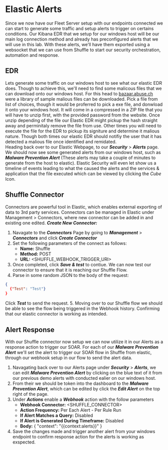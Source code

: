# Elastic Alerts
Since we now have our Fleet Server setup with our endpoints connected we can start to generate some traffic and setup alerts to trigger on certains conditions. 
Our Kibana EDR that we setup for our windows host will be our main log connection method and already has preconfigured alerts that we will use in this lab.
With these alerts, we'll have them exported using a websocket that we can use from Shuffle to start our security orchestration, automation and response.

## EDR
Lets generate some traffic on our windows host to see what our elastic EDR does.
Though to achieve this, we'll need to find some malicous files that we can download onto our windows host. For this head to [bazaar.abuse.ch](https://bazaar.abuse.ch/browse/) 
were a library of sample malious files can be downloaded. Pick a file from list of choices, though it would be proferred to pick a exe file, and donwload it onto your windows host.
It will come in a compressed in a ZIP file that you will have to unzip first, with the provided password from the website. Once unzip depending of the file our Elastic EDR might pickup 
the hash straight away and perminitaly remove the file from use. Other times you will need to execute the file for the EDR to pickup its signiture and determine it malious nature. 
Though both times our elastic EDR should notifiy the user that it has detected a malious file once identified and remidated.
<br>
Heading back over to our Elastic Webpage, to our ***Security*** > ***Alerts*** page. We should now see some generated alerts from our windows host, such as ***Malware Prevention Alert*** 
(These alerts may take a couple of minutes to generate from the host to elastic). Elastic Security will even let show us a timeline of events leading to what the caused the alerts and the services
& application that the file executed which can be viewed by clicking the *Cube* Icon.
<br>

## Shuffle Connector 
Connectors are powerful tool in Elastic, which enables external exporting of data to 3rd party services. Connectors can be managed in Elastic under Management > Connectors, where new connector can be added in and
existing one edited. 
***Create New Connector:***<br>
1. Navagate to the ***Connectors*** Page by going to ***Management*** > ***Connectors*** and click ***Create Connector***
2. Set the following parameters of the connect as follows:
    - **Name:** Shuffle
    - **Method:** POST
    - **URL:** <SHUFFLE_WEBHOOK_TRIGGER_URI>
3. Once completed, click ***Save & test*** to contiue. We can now test our connector to ensure that it is reaching our Shuffle Flow.
4. Parse in some random JSON to the body of the request:
  ```json
  {
    {"Test": "Test"}
  }
  ```
  Click ***Test*** to send the request.
5. Moving over to our Shuffle flow we should be able to see the flow being triggered in the Webhook history. Confirming that our elastic connector is working as intended.
<br>

## Alert Response
With our Shuffle connector now setup we can now utilize it in our Alerts as a response action to trigger our SOAR. For each of our ***Malware Prevention Alert*** we'll set the alert to trigger our SOAR flow in Shuffle from elastic, through our webhook setup in our flow to send the alert data.
1. Navagating back over to our Alerts page under ***Security*** > ***Alerts***, we can edit ***Malware Prevention Alert*** by clicking on the blue text of it from our previous demo alerts with conducted ealier on
our windows host.
2. From their we should be token into the dashboard to the ***Malware Prevention Alert***, which can be edited by click the ***Edit Alert*** on the top right of the page. 
3. Under ***Actions*** enable a ***Webhook*** action with the follow parameters
    - **Webhook Connector:** <SHUFFLE_CONNECTOR>
    - **Action Frequency:** Per Each Alert - Per Rule Run
    - **If Alert Matches a Query:** Disabled
    - **If Alert is Generated During Timeframe:** Disabled
    - **Body:** { "context": "{{context:alerts}}" }
4. Save the changes made and trigger another alert from your windows endpoint to confirm response action for the alerts is working as exspected.
